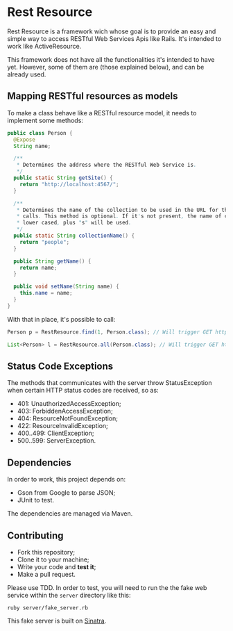 # Rest Resource

Rest Resource is a framework wich whose goal is to provide an easy and simple
way to access RESTful Web Services Apis like Rails. It's intended to work like
ActiveResource.

This framework does not have all the functionalities it's intended to have yet.
However, some of them are (those explained below), and can be already used.

## Mapping RESTful resources as models

To make a class behave like a RESTful resource model, it needs to implement
some methods:

```java
public class Person {
  @Expose
  String name;

  /**
   * Determines the address where the RESTful Web Service is.
   */
  public static String getSite() {
    return "http://localhost:4567/";
  }

  /**
   * Determines the name of the collection to be used in the URL for the
   * calls. This method is optional. If it's not present, the name of class,
   * lower cased, plus "s" will be used.
   */
  public static String collectionName() {
    return "people";
  }

  public String getName() {
    return name;
  }

  public void setName(String name) {
    this.name = name;
  }
}
```

With that in place, it's possible to call:

```java
Person p = RestResource.find(1, Person.class); // Will trigger GET http://localhost:4567/people/1.json

List<Person> l = RestResource.all(Person.class); // Will trigger GET http://localhost:4567/people.json
```

## Status Code Exceptions

The methods that communicates with the server throw StatusException when certain
HTTP status codes are received, so as:

* 401: UnauthorizedAccessException;
* 403: ForbiddenAccessException;
* 404: ResourceNotFoundException;
* 422: ResourceInvalidException;
* 400..499: ClientException;
* 500..599: ServerException.

## Dependencies

In order to work, this project depends on:

* Gson from Google to parse JSON;
* JUnit to test.

The dependencies are managed via Maven.

## Contributing

* Fork this repository;
* Clone it to your machine;
* Write your code and **test it**;
* Make a pull request.

Please use TDD. In order to test, you will need to run the the fake web service
within the `server` directory like this:

```
ruby server/fake_server.rb
```

This fake server is built on [Sinatra](http://www.sinatrarb.com/).
